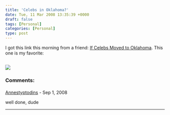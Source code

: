 ```yaml
---
title: 'Celebs in Oklahoma?'
date: Tue, 11 Mar 2008 13:35:39 +0000
draft: false
tags: [Personal]
categories: [Personal]
type: post
---
```


I got this link this morning from a friend: [If Celebs Moved to Oklahoma](http://www.wintrest.com/if-celebs-moved-to-oklahoma/). This one is my favorite:

[![](http://www.wintrest.com/wp-content/uploads/2008/03/tomcruise.jpg)](http://www.wintrest.com/if-celebs-moved-to-oklahoma/)
---
### Comments:
#### 
[Annestyptodins](http://yedda.com/people/5181189615966/ "peacem@ua.fm") - <time datetime="2008-09-22 11:31:51">Sep 1, 2008</time>

well done, dude
<hr />
